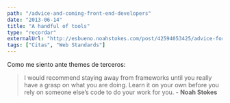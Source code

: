 ```yaml
---
path: "/advice-and-coming-front-end-developers"
date: "2013-06-14"
title: "A handful of tools"
type: "recordar"
externalUrl: "http://esbueno.noahstokes.com/post/42594053425/advice-for-up-and-coming-front-end-developers"
tags: ["Citas", "Web Standards"]
---
```


Como me siento ante themes de terceros:

> I would recommend staying away from frameworks until you really have a grasp on what you are doing. Learn it on your own before you rely on someone else’s code to do your work for you. - **Noah Stokes**
